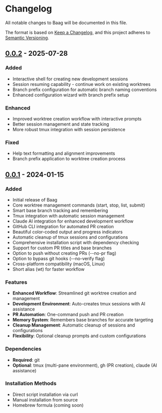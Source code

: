 # Changelog

All notable changes to Baag will be documented in this file.

The format is based on [Keep a Changelog](https://keepachangelog.com/en/1.0.0/),
and this project adheres to [Semantic Versioning](https://semver.org/spec/v2.0.0.html).

## [0.0.2] - 2025-07-28

### Added
- Interactive shell for creating new development sessions
- Session resuming capability - continue work on existing worktrees
- Branch prefix configuration for automatic branch naming conventions
- Enhanced configuration wizard with branch prefix setup

### Enhanced  
- Improved worktree creation workflow with interactive prompts
- Better session management and state tracking
- More robust tmux integration with session persistence

### Fixed
- Help text formatting and alignment improvements
- Branch prefix application to worktree creation process

## [0.0.1] - 2024-01-15

### Added
- Initial release of Baag
- Core worktree management commands (start, stop, list, submit)
- Smart base branch tracking and remembering
- Tmux integration with automatic session management
- Claude AI integration for enhanced development workflow
- GitHub CLI integration for automated PR creation
- Beautiful color-coded output and progress indicators
- Automatic cleanup of tmux sessions and configurations
- Comprehensive installation script with dependency checking
- Support for custom PR titles and base branches
- Option to push without creating PRs (--no-pr flag)
- Option to bypass git hooks (--no-verify flag)
- Cross-platform compatibility (macOS, Linux)
- Short alias (wt) for faster workflow

### Features
- **Enhanced Workflow**: Streamlined git worktree creation and management
- **Development Environment**: Auto-creates tmux sessions with AI assistance
- **PR Automation**: One-command push and PR creation
- **Memory System**: Remembers base branches for accurate targeting
- **Cleanup Management**: Automatic cleanup of sessions and configurations
- **Flexibility**: Optional cleanup prompts and custom configurations

### Dependencies
- **Required**: git
- **Optional**: tmux (multi-pane environment), gh (PR creation), claude (AI assistance)

### Installation Methods
- Direct script installation via curl
- Manual installation from source
- Homebrew formula (coming soon)

[0.0.2]: https://github.com/your-username/baag/compare/v0.0.1...v0.0.2
[0.0.1]: https://github.com/your-username/baag/releases/tag/v0.0.1
